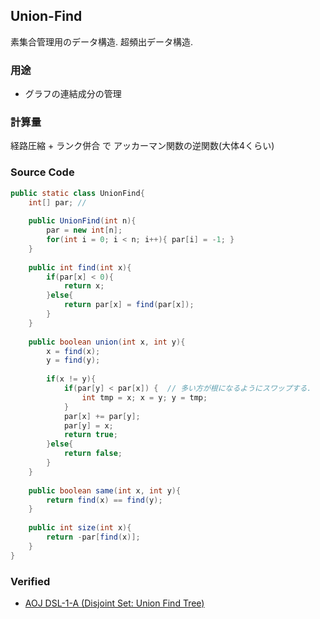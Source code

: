 Union-Find
----------

素集合管理用のデータ構造. 超頻出データ構造.

### 用途

-   グラフの連結成分の管理

### 計算量

経路圧縮 + ランク併合 で アッカーマン関数の逆関数(大体4くらい)

### Source Code

``` java
public static class UnionFind{
    int[] par; // 
    
    public UnionFind(int n){
        par = new int[n];
        for(int i = 0; i < n; i++){ par[i] = -1; }
    }
    
    public int find(int x){
        if(par[x] < 0){
            return x;
        }else{
            return par[x] = find(par[x]);
        }
    }
    
    public boolean union(int x, int y){
        x = find(x);
        y = find(y);
        
        if(x != y){
            if(par[y] < par[x]) {  // 多い方が根になるようにスワップする.
                int tmp = x; x = y; y = tmp;
            }
            par[x] += par[y];
            par[y] = x;
            return true;
        }else{
            return false;
        }
    }
    
    public boolean same(int x, int y){
        return find(x) == find(y);
    }
    
    public int size(int x){
        return -par[find(x)];
    }
}
```

### Verified

-   [AOJ DSL-1-A (Disjoint Set: Union Find Tree)](http://judge.u-aizu.ac.jp/onlinejudge/description.jsp?id=DSL_1_A)
